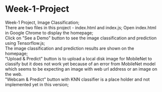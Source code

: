 # Week-1-Project<br>
Week-1 Project, Image Classification;<br>
There are two files in this project - index.html and index.js;
Open index.html in Google Chrome to display the homepage;<br>
Click on "See a Demo" button to see the image classification and prediction using Tensorflow.js;<br>
The image classification and prediction results are shown on the homepage;<br>
"Upload & Predict" button is to upload a local disk image for MobileNet to classify but it does not work yet because of an error from MobileNet model which seems to be expecting an image with web url address or an image on the web.<br>
"Webcam & Predict" button with KNN classifier is a place holder and not implemented yet in this version;<br>
